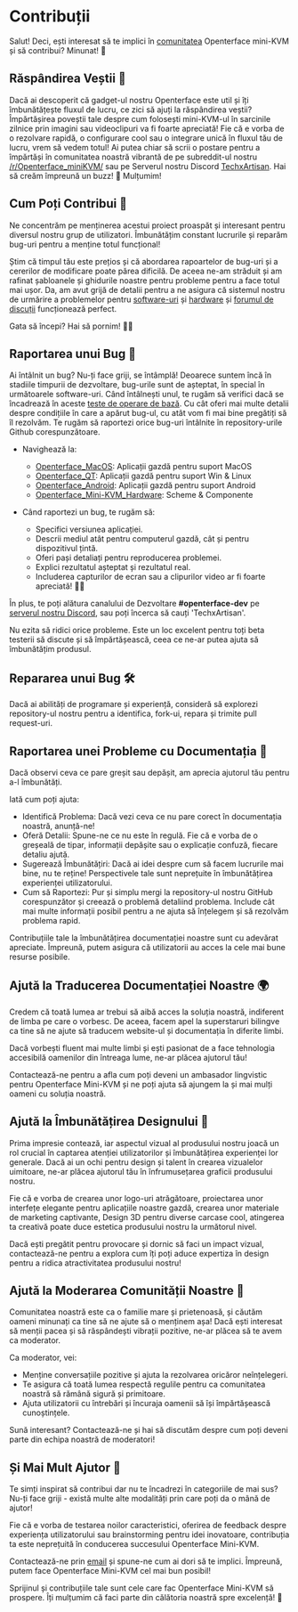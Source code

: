 # Contribuții

Salut! Deci, ești interesat să te implici în [comunitatea](/community) Openterface mini-KVM și să contribui? Minunat! 🧡

## Răspândirea Veștii 📢

Dacă ai descoperit că gadget-ul nostru Openterface este util și îți îmbunătățește fluxul de lucru, ce zici să ajuți la răspândirea veștii? Împărtășirea poveștii tale despre cum folosești mini-KVM-ul în sarcinile zilnice prin imagini sau videoclipuri va fi foarte apreciată! Fie că e vorba de o rezolvare rapidă, o configurare cool sau o integrare unică în fluxul tău de lucru, vrem să vedem totul! Ai putea chiar să scrii o postare pentru a împărtăși în comunitatea noastră vibrantă de pe subreddit-ul nostru [/r/Openterface_miniKVM/](/reddit) sau pe Serverul nostru Discord [TechxArtisan](/discord). Hai să creăm împreună un buzz! 🚀 Mulțumim!

## Cum Poți Contribui 🌟

Ne concentrăm pe menținerea acestui proiect proaspăt și interesant pentru diversul nostru grup de utilizatori. Îmbunătățim constant lucrurile și reparăm bug-uri pentru a menține totul funcțional!

Știm că timpul tău este prețios și că abordarea rapoartelor de bug-uri și a cererilor de modificare poate părea dificilă. De aceea ne-am străduit și am rafinat șabloanele și ghidurile noastre pentru probleme pentru a face totul mai ușor. Da, am avut grijă de detalii pentru a ne asigura că sistemul nostru de urmărire a problemelor pentru [software-uri](/quick-start/#install-host-application) și [hardware](https://github.com/TechxArtisanStudio/Openterface_Mini-KVM_Hardware) și [forumul de discuții](https://github.com/TechxArtisanStudio/Openterface/discussions) funcționează perfect.

Gata să începi? Hai să pornim! 🏊‍♂️

## Raportarea unui Bug 🐛

Ai întâlnit un bug? Nu-ți face griji, se întâmplă! Deoarece suntem încă în stadiile timpurii de dezvoltare, bug-urile sunt de așteptat, în special în următoarele software-uri. Când întâlnești unul, te rugăm să verifici dacă se încadrează în aceste [teste de operare de bază](/basic). Cu cât oferi mai multe detalii despre condițiile în care a apărut bug-ul, cu atât vom fi mai bine pregătiți să îl rezolvăm. Te rugăm să raportezi orice bug-uri întâlnite în repository-urile Github corespunzătoare.

- Navighează la:
    - [Openterface_MacOS](https://github.com/TechxArtisanStudio/Openterface_MacOS): Aplicații gazdă pentru suport MacOS
    - [Openterface_QT](https://github.com/TechxArtisanStudio/Openterface_QT): Aplicații gazdă pentru suport Win & Linux
    - [Openterface_Android](https://github.com/TechxArtisanStudio/Openterface_Android): Aplicații gazdă pentru suport Android
    - [Openterface_Mini-KVM_Hardware](https://github.com/TechxArtisanStudio/Openterface_Mini-KVM_Hardware): Scheme & Componente

- Când raportezi un bug, te rugăm să:
    - Specifici versiunea aplicației.
    - Descrii mediul atât pentru computerul gazdă, cât și pentru dispozitivul țintă.
    - Oferi pași detaliați pentru reproducerea problemei.
    - Explici rezultatul așteptat și rezultatul real.
    - Includerea capturilor de ecran sau a clipurilor video ar fi foarte apreciată! 📸🎥

În plus, te poți alătura canalului de Dezvoltare **#openterface-dev** pe [serverul nostru Discord](/discord), sau poți încerca să cauți 'TechxArtisan'.

Nu ezita să ridici orice probleme. Este un loc excelent pentru toți beta testerii să discute și să împărtășească, ceea ce ne-ar putea ajuta să îmbunătățim produsul.

## Repararea unui Bug 🛠️
Dacă ai abilități de programare și experiență, consideră să explorezi repository-ul nostru pentru a identifica, fork-ui, repara și trimite pull request-uri.

## Raportarea unei Probleme cu Documentația 📝

Dacă observi ceva ce pare greșit sau depășit, am aprecia ajutorul tău pentru a-l îmbunătăți.

Iată cum poți ajuta:

- Identifică Problema: Dacă vezi ceva ce nu pare corect în documentația noastră, anunță-ne!
- Oferă Detalii: Spune-ne ce nu este în regulă. Fie că e vorba de o greșeală de tipar, informații depășite sau o explicație confuză, fiecare detaliu ajută.
- Sugerează Îmbunătățiri: Dacă ai idei despre cum să facem lucrurile mai bine, nu te reține! Perspectivele tale sunt neprețuite în îmbunătățirea experienței utilizatorului.
- Cum să Raportezi: Pur și simplu mergi la repository-ul nostru GitHub corespunzător și creează o problemă detaliind problema. Include cât mai multe informații posibil pentru a ne ajuta să înțelegem și să rezolvăm problema rapid.

Contribuțiile tale la îmbunătățirea documentației noastre sunt cu adevărat apreciate. Împreună, putem asigura că utilizatorii au acces la cele mai bune resurse posibile.

## Ajută la Traducerea Documentației Noastre 🌍

Credem că toată lumea ar trebui să aibă acces la soluția noastră, indiferent de limba pe care o vorbesc. De aceea, facem apel la superstaruri bilingve ca tine să ne ajute să traducem website-ul și documentația în diferite limbi.

Dacă vorbești fluent mai multe limbi și ești pasionat de a face tehnologia accesibilă oamenilor din întreaga lume, ne-ar plăcea ajutorul tău!

Contactează-ne pentru a afla cum poți deveni un ambasador lingvistic pentru Openterface Mini-KVM și ne poți ajuta să ajungem la și mai mulți oameni cu soluția noastră.

## Ajută la Îmbunătățirea Designului 🎨
Prima impresie contează, iar aspectul vizual al produsului nostru joacă un rol crucial în captarea atenției utilizatorilor și îmbunătățirea experienței lor generale. Dacă ai un ochi pentru design și talent în crearea vizualelor uimitoare, ne-ar plăcea ajutorul tău în înfrumusețarea graficii produsului nostru.

Fie că e vorba de crearea unor logo-uri atrăgătoare, proiectarea unor interfețe elegante pentru aplicațiile noastre gazdă, crearea unor materiale de marketing captivante, Design 3D pentru diverse carcase cool, atingerea ta creativă poate duce estetica produsului nostru la următorul nivel.

Dacă ești pregătit pentru provocare și dornic să faci un impact vizual, contactează-ne pentru a explora cum îți poți aduce expertiza în design pentru a ridica atractivitatea produsului nostru!

## Ajută la Moderarea Comunității Noastre 🤝

Comunitatea noastră este ca o familie mare și prietenoasă, și căutăm oameni minunați ca tine să ne ajute să o menținem așa! Dacă ești interesat să menții pacea și să răspândești vibrații pozitive, ne-ar plăcea să te avem ca moderator.

Ca moderator, vei:

- Menține conversațiile pozitive și ajuta la rezolvarea oricăror neînțelegeri.
- Te asigura că toată lumea respectă regulile pentru ca comunitatea noastră să rămână sigură și primitoare.
- Ajuta utilizatorii cu întrebări și încuraja oamenii să își împărtășească cunoștințele.

Sună interesant? Contactează-ne și hai să discutăm despre cum poți deveni parte din echipa noastră de moderatori!

## Și Mai Mult Ajutor 🚀
Te simți inspirat să contribui dar nu te încadrezi în categoriile de mai sus? Nu-ți face griji - există multe alte modalități prin care poți da o mână de ajutor!

Fie că e vorba de testarea noilor caracteristici, oferirea de feedback despre experiența utilizatorului sau brainstorming pentru idei inovatoare, contribuția ta este neprețuită în conducerea succesului Openterface Mini-KVM.

Contactează-ne prin [email](mailto:info@openterface.com) și spune-ne cum ai dori să te implici. Împreună, putem face Openterface Mini-KVM cel mai bun posibil!

Sprijinul și contribuțiile tale sunt cele care fac Openterface Mini-KVM să prospere. Îți mulțumim că faci parte din călătoria noastră spre excelență! 🚀